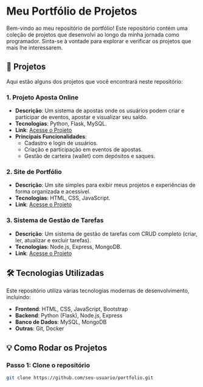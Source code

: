 # Meu Portfólio de Projetos

Bem-vindo ao meu repositório de portfólio! Este repositório contém uma coleção de projetos que desenvolvi ao longo da minha jornada como programador. Sinta-se à vontade para explorar e verificar os projetos que mais lhe interessarem.

## 🚀 Projetos

Aqui estão alguns dos projetos que você encontrará neste repositório:

### 1. **Projeto Aposta Online**
   - **Descrição**: Um sistema de apostas onde os usuários podem criar e participar de eventos, apostar e visualizar seu saldo.
   - **Tecnologias**: Python, Flask, MySQL.
   - **Link**: [Acesse o Projeto](#)
   - **Principais Funcionalidades**:
     - Cadastro e login de usuários.
     - Criação e participação em eventos de apostas.
     - Gestão de carteira (wallet) com depósitos e saques.

### 2. **Site de Portfólio**
   - **Descrição**: Um site simples para exibir meus projetos e experiências de forma organizada e acessível.
   - **Tecnologias**: HTML, CSS, JavaScript.
   - **Link**: [Acesse o Projeto](#)

### 3. **Sistema de Gestão de Tarefas**
   - **Descrição**: Um sistema de gestão de tarefas com CRUD completo (criar, ler, atualizar e excluir tarefas).
   - **Tecnologias**: Node.js, Express, MongoDB.
   - **Link**: [Acesse o Projeto](#)

## 🛠️ Tecnologias Utilizadas

Este repositório utiliza várias tecnologias modernas de desenvolvimento, incluindo:

- **Frontend**: HTML, CSS, JavaScript, Bootstrap
- **Backend**: Python (Flask), Node.js, Express
- **Banco de Dados**: MySQL, MongoDB
- **Outras**: Git, Docker

## 💡 Como Rodar os Projetos

### Passo 1: Clone o repositório
```bash
git clone https://github.com/seu-usuario/portfolio.git
